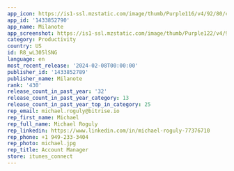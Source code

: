 ```yaml
---
app_icon: https://is1-ssl.mzstatic.com/image/thumb/Purple116/v4/92/80/c6/9280c659-47c9-d5d0-5826-19eb28656438/AppIcon-0-1x_U007emarketing-0-7-0-85-220-0.png/1024x1024bb.png
app_id: '1433852790'
app_name: Milanote
app_screenshot: https://is1-ssl.mzstatic.com/image/thumb/Purple122/v4/9e/13/73/9e137340-4855-8a2f-fd9a-1f2f5573ae26/9db3faa1-847c-4a64-8163-5801ffd204eb_t1.png/1242x2688bb.png
category: Productivity
country: US
id: R8_wL305lSNG
language: en
most_recent_release: '2024-02-08T00:00:00'
publisher_id: '1433852789'
publisher_name: Milanote
rank: '430'
release_count_in_past_year: '32'
release_count_in_past_year_category: 13
release_count_in_past_year_top_in_category: 25
rep_email: michael.roguly@bitrise.io
rep_first_name: Michael
rep_full_name: Michael Roguly
rep_linkedin: https://www.linkedin.com/in/michael-roguly-77376710
rep_phone: +1 949-233-3404
rep_photo: michael.jpg
rep_title: Account Manager
store: itunes_connect
---
```

